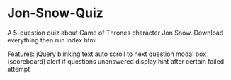# Jon-Snow-Quiz
A 5-question quiz about Game of Thrones character Jon Snow. Download everything then run index.html

Features:
    jQuery
    blinking text
    auto scroll to next question
    modal box (scoreboard)
    alert if questions unanswered
    display hint after certain failed attempt
